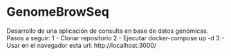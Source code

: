 # GenomeBrowSeq
Desarrollo de una aplicación de consulta en base de datos genómicas. 
    Pasos a seguir:
        1 - Clonar repositorio
        2 - Ejecutar docker-compose up -d
        3 - Usar en el navegador esta url: http://localhost:3000/
